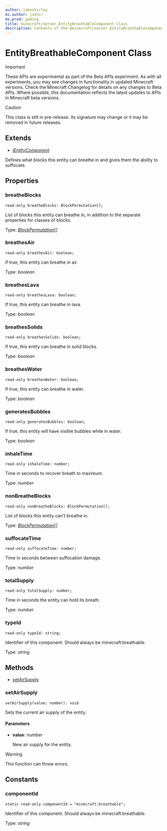 ```yaml
---
author: jakeshirley
ms.author: jashir
ms.prod: gaming
title: minecraft/server.EntityBreathableComponent Class
description: Contents of the @minecraft/server.EntityBreathableComponent class.
---
```

# EntityBreathableComponent Class
>[!IMPORTANT]
>These APIs are experimental as part of the Beta APIs experiment. As with all experiments, you may see changes in functionality in updated Minecraft versions. Check the Minecraft Changelog for details on any changes to Beta APIs. Where possible, this documentation reflects the latest updates to APIs in Minecraft beta versions.

> [!CAUTION]
> This class is still in pre-release.  Its signature may change or it may be removed in future releases.

## Extends
- [*IEntityComponent*](IEntityComponent.md)

Defines what blocks this entity can breathe in and gives them the ability to suffocate.

## Properties

### **breatheBlocks**
`read-only breatheBlocks: BlockPermutation[];`

List of blocks this entity can breathe in, in addition to the separate properties for classes of blocks.

Type: [*BlockPermutation*](BlockPermutation.md)[]

### **breathesAir**
`read-only breathesAir: boolean;`

If true, this entity can breathe in air.

Type: *boolean*

### **breathesLava**
`read-only breathesLava: boolean;`

If true, this entity can breathe in lava.

Type: *boolean*

### **breathesSolids**
`read-only breathesSolids: boolean;`

If true, this entity can breathe in solid blocks.

Type: *boolean*

### **breathesWater**
`read-only breathesWater: boolean;`

If true, this entity can breathe in water.

Type: *boolean*

### **generatesBubbles**
`read-only generatesBubbles: boolean;`

If true, this entity will have visible bubbles while in water.

Type: *boolean*

### **inhaleTime**
`read-only inhaleTime: number;`

Time in seconds to recover breath to maximum.

Type: *number*

### **nonBreatheBlocks**
`read-only nonBreatheBlocks: BlockPermutation[];`

List of blocks this entity can't breathe in.

Type: [*BlockPermutation*](BlockPermutation.md)[]

### **suffocateTime**
`read-only suffocateTime: number;`

Time in seconds between suffocation damage.

Type: *number*

### **totalSupply**
`read-only totalSupply: number;`

Time in seconds the entity can hold its breath.

Type: *number*

### **typeId**
`read-only typeId: string;`

Identifier of this component. Should always be minecraft:breathable.

Type: *string*

## Methods
- [setAirSupply](#setairsupply)

### **setAirSupply**
`
setAirSupply(value: number): void
`

Sets the current air supply of the entity.

#### **Parameters**
- **value**: *number*
  
  New air supply for the entity.

> [!WARNING]
> This function can throw errors.

## Constants

### **componentId**
`static read-only componentId = "minecraft:breathable";`

Identifier of this component. Should always be minecraft:breathable.

Type: *string*
